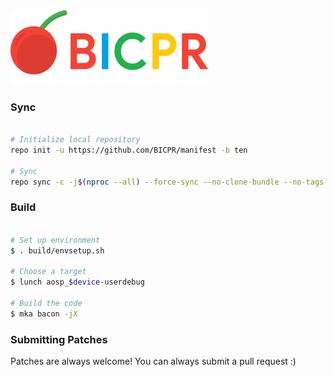 <img src="https://raw.githubusercontent.com/BICPR/manifest/ten/bicpr.png" width="317px" height="119px" > 

### Sync ###

```bash

# Initialize local repository
repo init -u https://github.com/BICPR/manifest -b ten

# Sync
repo sync -c -j$(nproc --all) --force-sync --no-clone-bundle --no-tags
```

### Build ###

```bash

# Set up environment
$ . build/envsetup.sh

# Choose a target
$ lunch aosp_$device-userdebug

# Build the code
$ mka bacon -jX
```

### Submitting Patches ###

Patches are always welcome!  You can always submit a pull request :)
